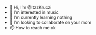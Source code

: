 - 👋 Hi, I’m @ItzzKruczi
- 👀 I’m interested in music
- 🌱 I’m currently learning nothing
- 💞️ I’m looking to collaborate on your mom
- 📫 How to reach me ok

<!---
ItzzKruczi/ItzzKruczi is a ✨ special ✨ repository because its `README.md` (this file) appears on your GitHub profile.
You can click the Preview link to take a look at your changes.
--->
